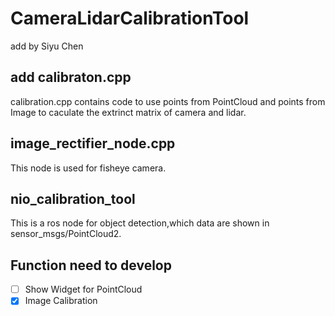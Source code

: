 # CameraLidarCalibrationTool

add by Siyu Chen

## add calibraton.cpp
calibration.cpp contains code to use points from PointCloud and points from Image to caculate the extrinct matrix of camera and lidar.

## image_rectifier_node.cpp
This node is used for fisheye camera.

## nio_calibration_tool 
This is a ros node for object detection,which data are shown in sensor_msgs/PointCloud2.

## Function need to develop
- [ ] Show Widget for PointCloud
- [x] Image Calibration
